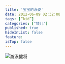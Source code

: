 ```yaml
---
title: '宝宝的泳姿'
date: 2012-06-09 02:32:00
tags: [“kid”]
categories: ["娃儿"]
published: true
hideInList: false
feature: 
isTop: false
---
```



![游泳健将](https://toshaojin.files.wordpress.com/2012/06/tumblr_m5cb5fennn1r311ono1_640.jpg)